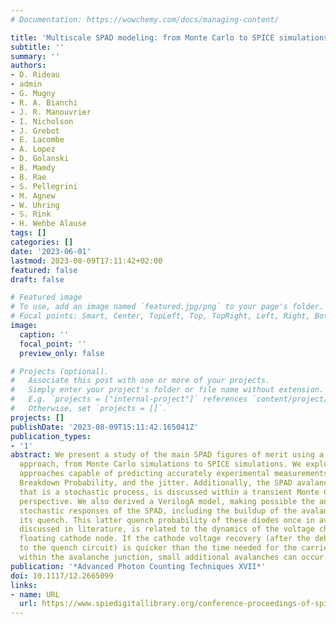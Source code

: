 ```yaml
---
# Documentation: https://wowchemy.com/docs/managing-content/

title: 'Multiscale SPAD modeling: from Monte Carlo to SPICE simulations'
subtitle: ''
summary: ''
authors:
- D. Rideau
- admin
- G. Mugny
- R. A. Bianchi
- J. R. Manouvrier
- I. Nicholson
- J. Grebot
- E. Lacombe
- A. Lopez
- D. Golanski
- B. Mamdy
- B. Rae
- S. Pellegrini
- M. Agnew
- W. Uhring
- S. Rink
- H. Wehbe Alause
tags: []
categories: []
date: '2023-06-01'
lastmod: 2023-08-09T17:11:42+02:00
featured: false
draft: false

# Featured image
# To use, add an image named `featured.jpg/png` to your page's folder.
# Focal points: Smart, Center, TopLeft, Top, TopRight, Left, Right, BottomLeft, Bottom, BottomRight.
image:
  caption: ''
  focal_point: ''
  preview_only: false

# Projects (optional).
#   Associate this post with one or more of your projects.
#   Simply enter your project's folder or file name without extension.
#   E.g. `projects = ["internal-project"]` references `content/project/deep-learning/index.md`.
#   Otherwise, set `projects = []`.
projects: []
publishDate: '2023-08-09T15:11:42.165041Z'
publication_types:
- '1'
abstract: We present a study of the main SPAD figures of merit using a multiscale
  approach, from Monte Carlo simulations to SPICE simulations. We explore novel stochastic
  approaches capable of predicting accurately experimental measurements such as the
  Breakdown Probability, and the jitter. Additionally, the SPAD avalanche dynamics
  that is a stochastic process, is discussed within a transient Monte Carlo simulation
  perspective. We also derived a VerilogA model, making possible the analysis of the
  stochastic responses of the SPAD, including the buildup of the avalanche but also
  its quench. This latter quench probability of these diodes once in avalanche, rarely
  discussed in literature, is related to the dynamics of the voltage change of the
  floating cathode node. If the cathode voltage recovery (after the debiasing due
  to the quench circuit) is quicker than the time needed for the carrier evacuation
  within the avalanche junction, small additional avalanches can occur.
publication: '*Advanced Photon Counting Techniques XVII*'
doi: 10.1117/12.2665099
links:
- name: URL
  url: https://www.spiedigitallibrary.org/conference-proceedings-of-spie/12512/1251205/Multiscale-SPAD-modeling-from-Monte-Carlo-to-SPICE-simulations/10.1117/12.2665099.full
---
```

